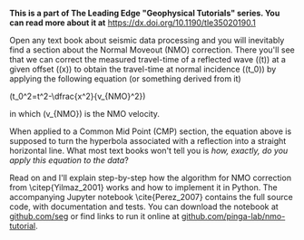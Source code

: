 **This is a part of The Leading Edge "Geophysical Tutorials" series. 
You can read more about it at** https://dx.doi.org/10.1190/tle35020190.1

Open any text book about seismic data processing and you will inevitably find a section about the Normal Moveout (NMO) correction. 
There you'll see that we can correct the measured travel-time of a reflected wave (\(t\)) at a given offset (\(x\)) to obtain the travel-time at normal incidence (\(t_0\)) by applying the following equation (or something derived from it)

\(t_0^2=t^2-\dfrac{x^2}{v_{NMO}^2}\)

in which \(v_{NMO}\) is the NMO velocity.

When applied to a Common Mid Point (CMP) section, the equation above is supposed to turn the hyperbola associated with a reflection into a straight horizontal line.
What most text books won't tell you is *how, exactly, do you apply this equation to the data*?

Read on and I'll explain step-by-step how the algorithm for NMO correction from \citep{Yilmaz_2001} works and how to implement it in Python.
The accompanying Jupyter notebook \cite{Perez_2007} contains the full source code, with documentation and tests.
You can download the notebook at [github.com/seg](https://github.com/seg) or find links to run it online at [github.com/pinga-lab/nmo-tutorial](https://github.com/pinga-lab/nmo-tutorial).
